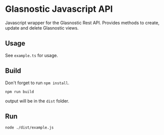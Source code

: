 Glasnostic Javascript API
=========================

Javascript wrapper for the Glasnostic Rest API. Provides
methods to create, update and delete Glasnostic views. 

Usage
-----

See `example.ts` for usage.

Build
-----

Don't forget to run `npm install`.

```
npm run build
```

output will be in the `dist` folder.

Run
---

```
node ./dist/example.js
```
